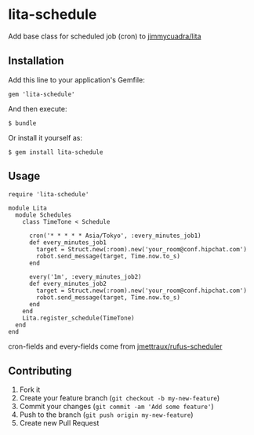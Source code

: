 # lita-schedule

Add base class for scheduled job (cron) to [jimmycuadra/lita](https://github.com/jimmycuadra/lita)

## Installation

Add this line to your application's Gemfile:

    gem 'lita-schedule'

And then execute:

    $ bundle

Or install it yourself as:

    $ gem install lita-schedule

## Usage

```
require 'lita-schedule'

module Lita
  module Schedules
    class TimeTone < Schedule

      cron('* * * * * Asia/Tokyo', :every_minutes_job1)
      def every_minutes_job1
        target = Struct.new(:room).new('your_room@conf.hipchat.com')
        robot.send_message(target, Time.now.to_s)
      end

      every('1m', :every_minutes_job2)
      def every_minutes_job2
        target = Struct.new(:room).new('your_room@conf.hipchat.com')
        robot.send_message(target, Time.now.to_s)
      end
    end
    Lita.register_schedule(TimeTone)
  end
end
```

cron-fields and every-fields come from [jmettraux/rufus-scheduler](https://github.com/jmettraux/rufus-scheduler)


## Contributing

1. Fork it
2. Create your feature branch (`git checkout -b my-new-feature`)
3. Commit your changes (`git commit -am 'Add some feature'`)
4. Push to the branch (`git push origin my-new-feature`)
5. Create new Pull Request
